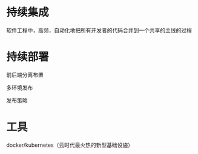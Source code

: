 # 持续集成
软件工程中，高频，自动化地把所有开发者的代码合并到一个共享的主线的过程

# 持续部署
前后端分离布置

多环境发布

发布策略

# 工具
docker/kubernetes（云时代最火热的新型基础设施）